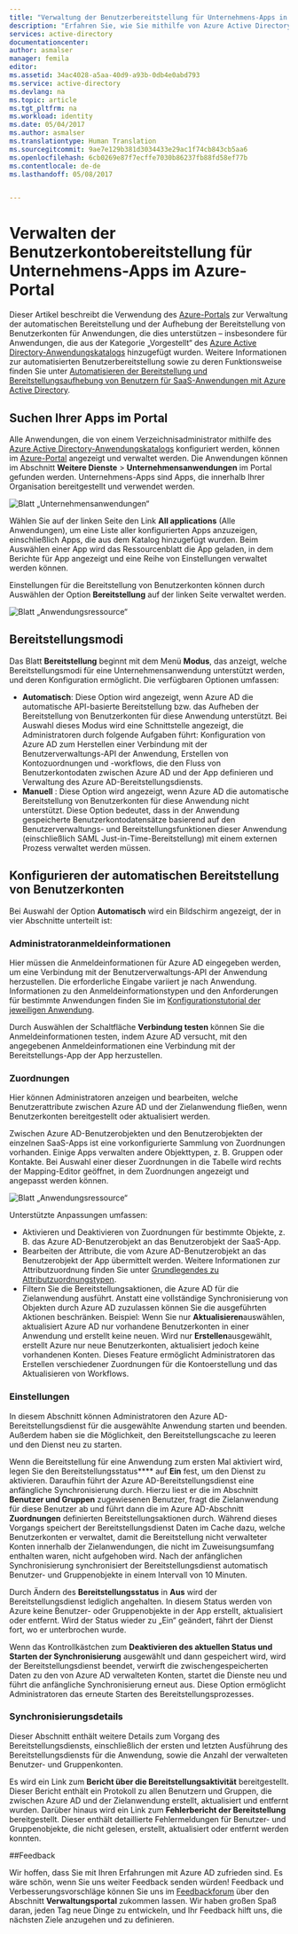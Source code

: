 ```yaml
---
title: "Verwaltung der Benutzerbereitstellung für Unternehmens-Apps in Azure Active Directory| Microsoft-Dokumentation"
description: "Erfahren Sie, wie Sie mithilfe von Azure Active Directory die Benutzerkontobereitstellung für Unternehmens-Apps verwalten."
services: active-directory
documentationcenter: 
author: asmalser
manager: femila
editor: 
ms.assetid: 34ac4028-a5aa-40d9-a93b-0db4e0abd793
ms.service: active-directory
ms.devlang: na
ms.topic: article
ms.tgt_pltfrm: na
ms.workload: identity
ms.date: 05/04/2017
ms.author: asmalser
ms.translationtype: Human Translation
ms.sourcegitcommit: 9ae7e129b381d3034433e29ac1f74cb843cb5aa6
ms.openlocfilehash: 6cb0269e87f7ecffe7030b86237fb88fd58ef77b
ms.contentlocale: de-de
ms.lasthandoff: 05/08/2017


---
```

# <a name="managing-user-account-provisioning-for-enterprise-apps-in-the-azure-portal"></a>Verwalten der Benutzerkontobereitstellung für Unternehmens-Apps im Azure-Portal
Dieser Artikel beschreibt die Verwendung des [Azure-Portals](https://portal.azure.com) zur Verwaltung der automatischen Bereitstellung und der Aufhebung der Bereitstellung von Benutzerkonten für Anwendungen, die dies unterstützen – insbesondere für Anwendungen, die aus der Kategorie „Vorgestellt“ des [Azure Active Directory-Anwendungskatalogs](active-directory-appssoaccess-whatis.md#get-started-with-the-azure-ad-application-gallery) hinzugefügt wurden. Weitere Informationen zur automatisierten Benutzerbereitstellung sowie zu deren Funktionsweise finden Sie unter [Automatisieren der Bereitstellung und Bereitstellungsaufhebung von Benutzern für SaaS-Anwendungen mit Azure Active Directory](active-directory-saas-app-provisioning.md).

## <a name="finding-your-apps-in-the-portal"></a>Suchen Ihrer Apps im Portal
Alle Anwendungen, die von einem Verzeichnisadministrator mithilfe des [Azure Active Directory-Anwendungskatalogs](active-directory-appssoaccess-whatis.md#get-started-with-the-azure-ad-application-gallery) konfiguriert werden, können im [Azure-Portal](https://portal.azure.com) angezeigt und verwaltet werden. Die Anwendungen können im Abschnitt **Weitere Dienste** &gt; **Unternehmensanwendungen** im Portal gefunden werden. Unternehmens-Apps sind Apps, die innerhalb Ihrer Organisation bereitgestellt und verwendet werden.

![Blatt „Unternehmensanwendungen“][0]

Wählen Sie auf der linken Seite den Link **All applications** (Alle Anwendungen), um eine Liste aller konfigurierten Apps anzuzeigen, einschließlich Apps, die aus dem Katalog hinzugefügt wurden. Beim Auswählen einer App wird das Ressourcenblatt die App geladen, in dem Berichte für App angezeigt und eine Reihe von Einstellungen verwaltet werden können.

Einstellungen für die Bereitstellung von Benutzerkonten können durch Auswählen der Option **Bereitstellung** auf der linken Seite verwaltet werden.

![Blatt „Anwendungsressource“][1]

## <a name="provisioning-modes"></a>Bereitstellungsmodi
Das Blatt **Bereitstellung** beginnt mit dem Menü **Modus**, das anzeigt, welche Bereitstellungsmodi für eine Unternehmensanwendung unterstützt werden, und deren Konfiguration ermöglicht. Die verfügbaren Optionen umfassen:

* **Automatisch**: Diese Option wird angezeigt, wenn Azure AD die automatische API-basierte Bereitstellung bzw. das Aufheben der Bereitstellung von Benutzerkonten für diese Anwendung unterstützt. Bei Auswahl dieses Modus wird eine Schnittstelle angezeigt, die Administratoren durch folgende Aufgaben führt: Konfiguration von Azure AD zum Herstellen einer Verbindung mit der Benutzerverwaltungs-API der Anwendung, Erstellen von Kontozuordnungen und -workflows, die den Fluss von Benutzerkontodaten zwischen Azure AD und der App definieren und Verwaltung des Azure AD-Bereitstellungsdiensts.
* **Manuell** : Diese Option wird angezeigt, wenn Azure AD die automatische Bereitstellung von Benutzerkonten für diese Anwendung nicht unterstützt. Diese Option bedeutet, dass in der Anwendung gespeicherte Benutzerkontodatensätze basierend auf den Benutzerverwaltungs- und Bereitstellungsfunktionen dieser Anwendung (einschließlich SAML Just-in-Time-Bereitstellung) mit einem externen Prozess verwaltet werden müssen.

## <a name="configuring-automatic-user-account-provisioning"></a>Konfigurieren der automatischen Bereitstellung von Benutzerkonten
Bei Auswahl der Option **Automatisch** wird ein Bildschirm angezeigt, der in vier Abschnitte unterteilt ist:

### <a name="admin-credentials"></a>Administratoranmeldeinformationen
Hier müssen die Anmeldeinformationen für Azure AD eingegeben werden, um eine Verbindung mit der Benutzerverwaltungs-API der Anwendung herzustellen. Die erforderliche Eingabe variiert je nach Anwendung. Informationen zu den Anmeldeinformationstypen und den Anforderungen für bestimmte Anwendungen finden Sie im [Konfigurationstutorial der jeweiligen Anwendung](active-directory-saas-app-provisioning.md#list-of-apps-that-support-automated-user-provisioning).

Durch Auswählen der Schaltfläche **Verbindung testen** können Sie die Anmeldeinformationen testen, indem Azure AD versucht, mit den angegebenen Anmeldeinformationen eine Verbindung mit der Bereitstellungs-App der App herzustellen.

### <a name="mappings"></a>Zuordnungen
Hier können Administratoren anzeigen und bearbeiten, welche Benutzerattribute zwischen Azure AD und der Zielanwendung fließen, wenn Benutzerkonten bereitgestellt oder aktualisiert werden.

Zwischen Azure AD-Benutzerobjekten und den Benutzerobjekten der einzelnen SaaS-Apps ist eine vorkonfigurierte Sammlung von Zuordnungen vorhanden. Einige Apps verwalten andere Objekttypen, z. B. Gruppen oder Kontakte. Bei Auswahl einer dieser Zuordnungen in die Tabelle wird rechts der Mapping-Editor geöffnet, in dem Zuordnungen angezeigt und angepasst werden können.

![Blatt „Anwendungsressource“][2]

Unterstützte Anpassungen umfassen:

* Aktivieren und Deaktivieren von Zuordnungen für bestimmte Objekte, z. B. das Azure AD-Benutzerobjekt an das Benutzerobjekt der SaaS-App.
* Bearbeiten der Attribute, die vom Azure AD-Benutzerobjekt an das Benutzerobjekt der App übermittelt werden. Weitere Informationen zur Attributzuordnung finden Sie unter [Grundlegendes zu Attributzuordnungstypen](active-directory-saas-customizing-attribute-mappings.md#understanding-attribute-mapping-types).
* Filtern Sie die Bereitstellungsaktionen, die Azure AD für die Zielanwendung ausführt. Anstatt eine vollständige Synchronisierung von Objekten durch Azure AD zuzulassen können Sie die ausgeführten Aktionen beschränken. Beispiel: Wenn Sie nur **Aktualisieren**auswählen, aktualisiert Azure AD nur vorhandene Benutzerkonten in einer Anwendung und erstellt keine neuen. Wird nur **Erstellen**ausgewählt, erstellt Azure nur neue Benutzerkonten, aktualisiert jedoch keine vorhandenen Konten. Dieses Feature ermöglicht Administratoren das Erstellen verschiedener Zuordnungen für die Kontoerstellung und das Aktualisieren von Workflows.

### <a name="settings"></a>Einstellungen
In diesem Abschnitt können Administratoren den Azure AD-Bereitstellungsdienst für die ausgewählte Anwendung starten und beenden. Außerdem haben sie die Möglichkeit, den Bereitstellungscache zu leeren und den Dienst neu zu starten.

Wenn die Bereitstellung für eine Anwendung zum ersten Mal aktiviert wird, legen Sie den Bereitstellungsstatus**** auf **Ein** fest, um den Dienst zu aktivieren. Daraufhin führt der Azure AD-Bereitstellungsdienst eine anfängliche Synchronisierung durch. Hierzu liest er die im Abschnitt **Benutzer und Gruppen** zugewiesenen Benutzer, fragt die Zielanwendung für diese Benutzer ab und führt dann die im Azure AD-Abschnitt **Zuordnungen** definierten Bereitstellungsaktionen durch. Während dieses Vorgangs speichert der Bereitstellungsdienst Daten im Cache dazu, welche Benutzerkonten er verwaltet, damit die Bereitstellung nicht verwalteter Konten innerhalb der Zielanwendungen, die nicht im Zuweisungsumfang enthalten waren, nicht aufgehoben wird. Nach der anfänglichen Synchronisierung synchronisiert der Bereitstellungsdienst automatisch Benutzer- und Gruppenobjekte in einem Intervall von 10 Minuten.

Durch Ändern des **Bereitstellungsstatus** in **Aus** wird der Bereitstellungsdienst lediglich angehalten. In diesem Status werden von Azure keine Benutzer- oder Gruppenobjekte in der App erstellt, aktualisiert oder entfernt. Wird der Status wieder zu „Ein“ geändert, fährt der Dienst fort, wo er unterbrochen wurde.

Wenn das Kontrollkästchen zum **Deaktivieren des aktuellen Status und Starten der Synchronisierung** ausgewählt und dann gespeichert wird, wird der Bereitstellungsdienst beendet, verwirft die zwischengespeicherten Daten zu den von Azure AD verwalteten Konten, startet die Dienste neu und führt die anfängliche Synchronisierung erneut aus. Diese Option ermöglicht Administratoren das erneute Starten des Bereitstellungsprozesses.

### <a name="synchronization-details"></a>Synchronisierungsdetails
Dieser Abschnitt enthält weitere Details zum Vorgang des Bereitstellungsdiensts, einschließlich der ersten und letzten Ausführung des Bereitstellungsdiensts für die Anwendung, sowie die Anzahl der verwalteten Benutzer- und Gruppenkonten.

Es wird ein Link zum **Bericht über die Bereitstellungsaktivität** bereitgestellt. Dieser Bericht enthält ein Protokoll zu allen Benutzern und Gruppen, die zwischen Azure AD und der Zielanwendung erstellt, aktualisiert und entfernt wurden. Darüber hinaus wird ein Link zum **Fehlerbericht der Bereitstellung** bereitgestellt. Dieser enthält detaillierte Fehlermeldungen für Benutzer- und Gruppenobjekte, die nicht gelesen, erstellt, aktualisiert oder entfernt werden konnten. 

##<a name="feedback"></a>Feedback

Wir hoffen, dass Sie mit Ihren Erfahrungen mit Azure AD zufrieden sind. Es wäre schön, wenn Sie uns weiter Feedback senden würden! Feedback und Verbesserungsvorschläge können Sie uns im [Feedbackforum](https://feedback.azure.com/forums/169401-azure-active-directory/category/162510-admin-portal) über den Abschnitt **Verwaltungsportal** zukommen lassen.  Wir haben großen Spaß daran, jeden Tag neue Dinge zu entwickeln, und Ihr Feedback hilft uns, die nächsten Ziele anzugehen und zu definieren.


[0]: ./media/active-directory-enterprise-apps-manage-provisioning/enterprise-apps-blade.PNG
[1]: ./media/active-directory-enterprise-apps-manage-provisioning/enterprise-apps-provisioning.PNG
[2]: ./media/active-directory-enterprise-apps-manage-provisioning/enterprise-apps-provisioning-mapping.PNG

